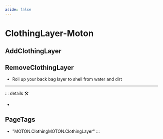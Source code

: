```yaml
---
aside: false
---
```

# ClothingLayer-Moton

## AddClothingLayer

## RemoveClothingLayer

- Roll up your back bag layer to shell from water and dirt

---

<!-- =================================================== -->
<!-- =================================================== -->
<!-- =================================================== -->
<!-- =================================================== -->
<!-- =================================================== -->
::: details 🛠

-

<h2>PageTags</h2>

- "MOTON.ClothingMOTON.ClothingLayer"
:::
